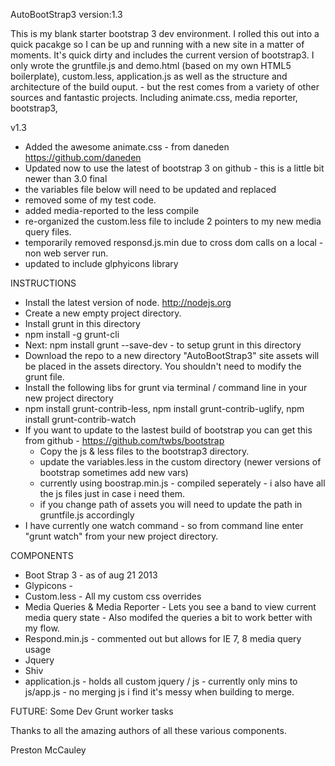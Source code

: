 AutoBootStrap3
version:1.3

This is my blank starter bootstrap 3 dev environment. I rolled this out into a quick pacakge so I can be up and running
with a new site in a matter of moments. It's quick dirty and includes the current version of bootstrap3. 
I only wrote the gruntfile.js and demo.html (based on my own HTML5 boilerplate), custom.less, application.js as well as the structure and architecture of the build ouput. - but the rest comes from a variety of other sources and fantastic projects.
Including animate.css, media reporter, bootstrap3, 


v1.3 

* Added the awesome animate.css - from daneden https://github.com/daneden
* Updated now to use the latest of bootstrap 3 on github - this is a little bit newer than 3.0 final
* the variables file below will need to be updated and replaced
* removed some of my test code.
* added media-reported to the less compile
* re-organized the custom.less file to include 2 pointers to my new media query files.
* temporarily removed responsd.js.min due to cross dom calls on a local -non web server run.
* updated to include glphyicons library


INSTRUCTIONS
* Install the latest version of node. http://nodejs.org
* Create a new empty project directory.
* Install grunt in this directory 
* npm install -g grunt-cli
* Next: npm install grunt --save-dev - to setup grunt in this directory
* Download the repo to a new directory "AutoBootStrap3" site assets will be placed in the assets directory. You shouldn't need to modify the grunt file.
* Install the following libs for grunt via terminal / command line in your new project directory
* npm install grunt-contrib-less,  npm install grunt-contrib-uglify,  npm install grunt-contrib-watch
* If you want to update to the lastest build of bootstrap you can get this from github - https://github.com/twbs/bootstrap
	- Copy the js & less files to the bootstrap3 directory.
	- update the variables.less in the custom directory (newer versions of bootstrap sometimes add new vars)
	- currently using boostrap.min.js - compiled seperately - i also have all the js files just in case i need them.
	- if you change path of assets you will need to update the path in gruntfile.js accordingly
* I have currently one watch command - so from command line enter "grunt watch" from your new project directory.




COMPONENTS
* Boot Strap 3 - as of aug 21 2013
* Glypicons - 
* Custom.less - All my custom css overrides
* Media Queries & Media Reporter - Lets you see a band to view current media query state - Also modifed the queries a bit to work better with my flow.
* Respond.min.js - commented out but allows for IE 7, 8 media query usage
* Jquery
* Shiv
* application.js - holds all custom jquery / js - currently only mins to js/app.js - no merging js i find it's messy when building to merge.


FUTURE:
Some Dev Grunt worker tasks


Thanks to all the amazing authors of all these various components.

Preston McCauley
